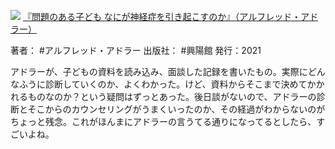 ![](https://gyazo.com/d1b01209a37c7167866d54a89217b175.jpg)
[『問題のある子ども なにが神経症を引き起こすのか』（アルフレッド・アドラー）](https://amzn.to/3EDbc0f)

著者： #アルフレッド・アドラー 
出版社： #興陽館 
発行：2021

アドラーが、子どもの資料を読み込み、面談した記録を書いたもの。実際にどんなふうに診断していくのか、よくわかった。けど、資料からそこまで決めてかかれるものなのか？という疑問はずっとあった。後日談がないので、アドラーの診断とそこからのカウンセリングがうまくいったのか、その経過がわからないのがちょっと残念。これがほんまにアドラーの言うてる通りになってるとしたら、すごいよね。